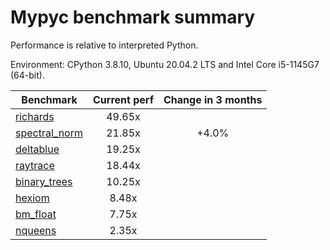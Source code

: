 # Mypyc benchmark summary

Performance is relative to interpreted Python.

Environment: CPython 3.8.10, Ubuntu 20.04.2 LTS and Intel Core i5-1145G7 (64-bit).

| Benchmark | Current perf | Change in 3 months |
| --- | :---: | :---: |
| [richards](benchmarks/richards.md) | 49.65x |  |
| [spectral_norm](benchmarks/spectral_norm.md) | 21.85x | +4.0% |
| [deltablue](benchmarks/deltablue.md) | 19.25x |  |
| [raytrace](benchmarks/raytrace.md) | 18.44x |  |
| [binary_trees](benchmarks/binary_trees.md) | 10.25x |  |
| [hexiom](benchmarks/hexiom.md) | 8.48x |  |
| [bm_float](benchmarks/bm_float.md) | 7.75x |  |
| [nqueens](benchmarks/nqueens.md) | 2.35x |  |
